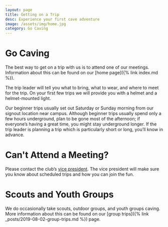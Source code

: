 ```yaml
---
layout: page
title: Getting on a Trip
desc: Experience your first cave adventure
image: /assets/img/home.jpg
category: Go Caving
---
```


# Go Caving

The best way to get on a trip with us is to attend one of our meetings. Information about this can be found on our [home page]({% link index.md %}).

The trip leader will tell you what to bring, what to wear, and where to meet for the trip. On your first few trips we will provide you with a helmet and a helmet-mounted light.

Our beginner trips usually set out Saturday or Sunday morning from our signout location near campus. Although beginner trips usually spend only a few hours underground, plan to be gone most of the afternoon; if everyone’s having a great time, you might stay underground longer. If the trip leader is planning a trip which is particularly short or long, you’ll know in advance.

# Can't Attend a Meeting?

Please contact the club’s [vice president](mailto:vp@vpicaveclub.org). The vice president will make sure you know about scheduled trips and how you can join the fun.

# Scouts and Youth Groups

We do occasionally take scouts, outdoor groups, and youth groups caving. More information about this can be found on our [group trips]({% link _posts/2019-08-02-group-trips.md %}) page.